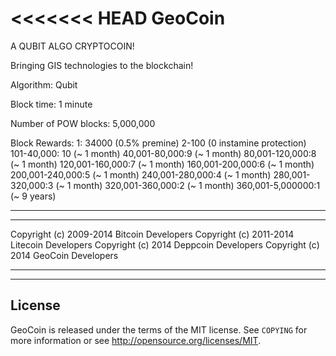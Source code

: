 <<<<<<< HEAD
GeoCoin
================================
A QUBIT ALGO CRYPTOCOIN!

Bringing GIS technologies to the blockchain!

Algorithm: Qubit

Block time: 1 minute
 
Number of POW blocks: 5,000,000
 
Block Rewards:
1: 34000 (0.5% premine)
2-100 (0 instamine protection)
101-40,000: 10 (~ 1 month)
40,001-80,000:9 (~ 1 month)
80,001-120,000:8 (~ 1 month)
120,001-160,000:7 (~ 1 month)
160,001-200,000:6 (~ 1 month)
200,001-240,000:5 (~ 1 month)
240,001-280,000:4 (~ 1 month)
280,001-320,000:3 (~ 1 month)
320,001-360,000:2 (~ 1 month)
360,001-5,000000:1 (~ 9 years)


----------------
----------------

Copyright (c) 2009-2014 Bitcoin Developers
Copyright (c) 2011-2014 Litecoin Developers
Copyright (c) 2014 Deppcoin Developers
Copyright (c) 2014 GeoCoin Developers

----------------
----------------

License
-------

GeoCoin is released under the terms of the MIT license. See `COPYING` for more
information or see http://opensource.org/licenses/MIT.
